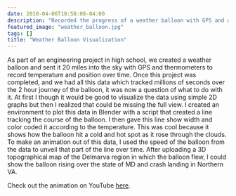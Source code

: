```yaml
---
date: 2018-04-06T10:58:08-04:00
description: "Recorded the progress of a weather balloon with GPS and animated the path using Blender."
featured_image: "weather_balloon.jpg"
tags: []
title: "Weather Balloon Visualization"
---
```

As part of an engineering project in high school, we created a weather balloon and sent it 20 miles into the sky with GPS and thermometers to record temperature and position over time. Once this project was completed, and we had all this data which tracked millions of seconds over the 2 hour journey of the balloon, it was now a question of what to do with it. At first I though it would be good to visualize the data using simple 2D graphs but then I realized that could be missing the full view. I created an environment to plot this data in Blender with a script that created a line tracking the course of the balloon. I then gave this line show width and color coded it according to the temperature. This was cool because it shows how the balloon hit a cold and hot spot as it rose through the clouds. To make an animation out of this data, I used the speed of the balloon from the data to unveil that part of the line over time. After uploading a 3D topographical map of the Delmarva region in which the balloon flew, I could show the balloon rising over the state of MD and crash landing in Northern VA. 

Check out the animation on YouTube [here](https://youtu.be/zI7DgI3SkNM).